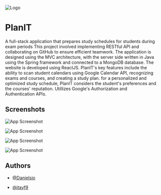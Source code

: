 
![Logo](https://github.com/oshriFadlon1/Plan_It_Enigne_1.0/blob/master/Plan.png)


# PlanIT

A full-stack application that prepares study schedules for students during exam periods
This project involved implementing RESTful API and collaborating on GitHub to ensure efficient teamwork. 
The application is designed using the MVC architecture, with the server side written in Java using the Spring framework and connected to a MongoDB database. 
The website is developed using ReactJS. 
PlanIT's key features include the ability to scan student calendars using Google Calendar API, recognizing exams and courses, and creating a study plan. 
for a personalized and optimized study schedule, PlanIT considers the student's preferences and the courses' reputation.
Utillizes Google's Authorization and Authentication APIs.


## Screenshots

![App Screenshot](https://github.com/oshriFadlon1/Plan_It_Enigne_1.0/blob/master/%D7%93%D7%A3%20%D7%A0%D7%97%D7%99%D7%AA%D7%94.png)

![App Screenshot](https://github.com/oshriFadlon1/Plan_It_Enigne_1.0/blob/master/%D7%93%D7%A3%20%D7%9C%D7%90%D7%97%D7%A8%20%D7%97%D7%99%D7%91%D7%95%D7%A8.png)

![App Screenshot](https://github.com/oshriFadlon1/Plan_It_Enigne_1.0/blob/master/%D7%93%D7%A3%20%D7%A4%D7%A8%D7%98%D7%99%20%D7%9E%D7%A9%D7%AA%D7%9E%D7%A9.png)

![App Screenshot](https://github.com/oshriFadlon1/Plan_It_Enigne_1.0/blob/master/%D7%93%D7%A3%20%D7%92%D7%99%D7%A0%D7%A8%D7%95%D7%98%20%D7%99%D7%95%D7%9E%D7%9F%20%D7%9C%D7%90%D7%97%D7%A8%20%D7%92%D7%A0%D7%A8%D7%95%D7%98.png)

## Authors

- [@Danielsio](https://github.com/Danielsio)

- [@itayf9](https://github.com/itayf9)